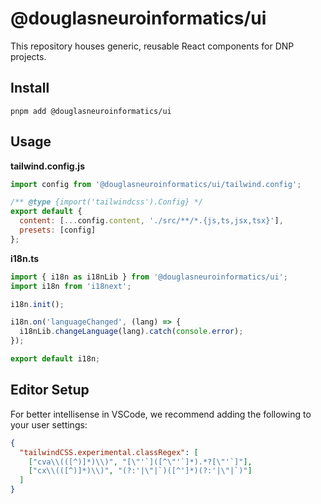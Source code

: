 # @douglasneuroinformatics/ui

This repository houses generic, reusable React components for DNP projects.

## Install

```shell
pnpm add @douglasneuroinformatics/ui
```

## Usage

**tailwind.config.js**

```javascript
import config from '@douglasneuroinformatics/ui/tailwind.config';

/** @type {import('tailwindcss').Config} */
export default {
  content: [...config.content, './src/**/*.{js,ts,jsx,tsx}'],
  presets: [config]
};
```

**i18n.ts**

```typescript
import { i18n as i18nLib } from '@douglasneuroinformatics/ui';
import i18n from 'i18next';

i18n.init();

i18n.on('languageChanged', (lang) => {
  i18nLib.changeLanguage(lang).catch(console.error);
});

export default i18n;
```

## Editor Setup

For better intellisense in VSCode, we recommend adding the following to your user settings:

```json
{
  "tailwindCSS.experimental.classRegex": [
    ["cva\\(([^)]*)\\)", "[\"'`]([^\"'`]*).*?[\"'`]"],
    ["cx\\(([^)]*)\\)", "(?:'|\"|`)([^']*)(?:'|\"|`)"]
  ]
}
```
